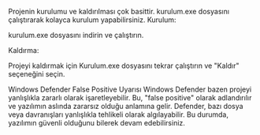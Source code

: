 Projenin kurulumu ve kaldırılması çok basittir. kurulum.exe dosyasını çalıştırarak kolayca kurulum yapabilirsiniz.
Kurulum:

kurulum.exe dosyasını indirin ve çalıştırın.

Kaldırma:

Projeyi kaldırmak için Kurulum.exe dosyasını tekrar çalıştırın ve "Kaldır" seçeneğini seçin.

Windows Defender False Positive Uyarısı
Windows Defender bazen projeyi yanlışlıkla zararlı olarak işaretleyebilir. Bu, "false positive"  olarak adlandırılır ve yazılımın aslında zararsız olduğu anlamına gelir. Defender, bazı dosya veya davranışları yanlışlıkla tehlikeli olarak algılayabilir. Bu durumda, yazılımın güvenli olduğunu bilerek devam edebilirsiniz.
